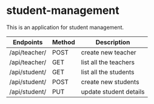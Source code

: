 # student-management
This is an application for student management.

| Endpoints | Method | Description|
| --- | --- | --- |
| /api/teacher/ | POST | create new teacher |
| /api/teacher/ | GET | list all the teachers |
| /api/student/ | GET | list all the students |
| /api/student/ | POST | create new students |
| /api/student/<id> | PUT | update student details |


